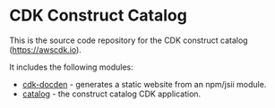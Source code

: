 # CDK Construct Catalog

This is the source code repository for the CDK construct catalog (https://awscdk.io).

It includes the following modules:

- [cdk-docden](./packages/cdk-docgen/README.md) - generates a static website from an npm/jsii module.
- [catalog](./packages/catalog/README.md) - the construct catalog CDK application.

